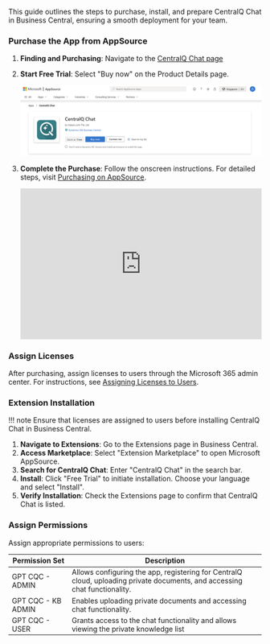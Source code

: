 This guide outlines the steps to purchase, install, and prepare CentralQ Chat in Business Central, ensuring a smooth deployment for your team.

### Purchase the App from AppSource

1. **Finding and Purchasing**: Navigate to the [CentralQ Chat page](https://appsource.microsoft.com/en-us/product/dynamics-365-business-central/PUBID.katson_com%7CAID.centralq-chat%7CPAPPID.98a1b34c-3b9e-445a-b39b-47b5f35b80b2) 

2. **Start Free Trial**: Select "Buy now" on the Product Details page.

    ![Buy Now](../assets/img/centralq-chat-buy-now.png)

3. **Complete the Purchase**: Follow the onscreen instructions. For detailed steps, visit [Purchasing on AppSource](https://learn.microsoft.com/en-us/marketplace/purchase-software-appsource).

    <div style="padding:62.5% 0 0 0;position:relative;"><iframe src="https://player.vimeo.com/video/905073846?badge=0&amp;autopause=0&amp;player_id=0&amp;app_id=58479" frameborder="0" allow="autoplay; fullscreen; picture-in-picture" style="position:absolute;top:0;left:0;width:100%;height:100%;" title="CentralQ Chat - Purchase"></iframe></div><script src="https://player.vimeo.com/api/player.js"></script>

### Assign Licenses

After purchasing, assign licenses to users through the Microsoft 365 admin center. For instructions, see [Assigning Licenses to Users](https://learn.microsoft.com/en-us/microsoft-365/admin/manage/assign-licenses-to-users?view=o365-worldwide#use-the-licenses-page-to-assign-licenses-to-users).

### Extension Installation

!!! note
    Ensure that licenses are assigned to users before installing CentralQ Chat in Business Central.

1. **Navigate to Extensions**: Go to the Extensions page in Business Central.
2. **Access Marketplace**: Select "Extension Marketplace" to open Microsoft AppSource.
3. **Search for CentralQ Chat**: Enter "CentralQ Chat" in the search bar.
4. **Install**: Click "Free Trial" to initiate installation. Choose your language and select "Install".
5. **Verify Installation**: Check the Extensions page to confirm that CentralQ Chat is listed.

### Assign Permissions

Assign appropriate permissions to users:

| Permission Set     | Description |
|--------------------|-------------|
| GPT CQC - ADMIN    | Allows configuring the app, registering for CentralQ cloud, uploading private documents, and accessing chat functionality. |
| GPT CQC - KB ADMIN | Enables uploading private documents and accessing chat functionality. |
| GPT CQC - USER     | Grants access to the chat functionality and allows viewing the private knowledge list|
